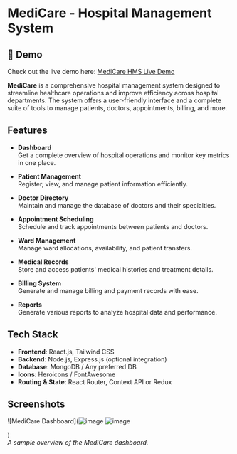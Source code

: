 # MediCare - Hospital Management System

## 🔗 Demo

Check out the live demo here: [MediCare HMS Live Demo](https://health-management-dashboard-seven.vercel.app/)

**MediCare** is a comprehensive hospital management system designed to streamline healthcare operations and improve efficiency across hospital departments. The system offers a user-friendly interface and a complete suite of tools to manage patients, doctors, appointments, billing, and more.

##  Features

- **Dashboard**  
  Get a complete overview of hospital operations and monitor key metrics in one place.

-  **Patient Management**  
  Register, view, and manage patient information efficiently.

-  **Doctor Directory**  
  Maintain and manage the database of doctors and their specialties.

-  **Appointment Scheduling**  
  Schedule and track appointments between patients and doctors.

- **Ward Management**  
  Manage ward allocations, availability, and patient transfers.

-  **Medical Records**  
  Store and access patients' medical histories and treatment details.

-  **Billing System**  
  Generate and manage billing and payment records with ease.

- **Reports**  
  Generate various reports to analyze hospital data and performance.

## Tech Stack

- **Frontend**: React.js, Tailwind CSS
- **Backend**: Node.js, Express.js (optional integration)
- **Database**: MongoDB / Any preferred DB
- **Icons**: Heroicons / FontAwesome
- **Routing & State**: React Router, Context API or Redux

##  Screenshots

![MediCare Dashboard](![image](https://github.com/user-attachments/assets/ec3dc0ad-a81e-4b9f-b146-cefd2150f49d)
![image](https://github.com/user-attachments/assets/67286abc-dd7a-4812-bb39-cbcac07036e6)

)  
*A sample overview of the MediCare dashboard.*


